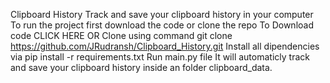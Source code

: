 Clipboard History
Track and save your clipboard history in your computer
To run the project first download the code or clone the repo
To Download code CLICK HERE
OR Clone using command git clone https://github.com/JRudransh/Clipboard_History.git
Install all dipendencies via pip install -r requirements.txt
Run main.py file
It will automaticly track and save your clipboard history inside an folder clipboard_data.
